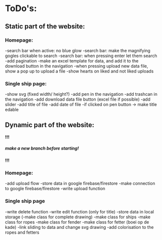 # ToDo's:

## Static part of the website:

### Homepage:
-search bar when active: no blue glow
-search bar: make the magnifying gogles clickable to search
-search bar: when pressing enter let them search
-add pagination
-make an excel template for data, and add it to the download button in the navigation
-when pressing upload new data file, show a pop up to upload a file
-show hearts on liked and not liked uploads

### Single ship page:
-show svg (fixed width/ height?)
-add pen in the navigation
-add trashcan in the navigation
-add download data file button (excel file if possible)
-add slider
-add title of file
-add date of file
-if clicked on pen button -> make title edable

## Dynamic part of the website:

#### !!!
##### make a new branch before starting!
#### !!!

### Homepage:
-add upload flow
-store data in google firebase/firestore
-make connection to google firebase/firestore
-write upload function

### Single ship page
-write delete function
-write edit function (only for title)
-store data in local storage
(-make class for complete drawing)
-make class for ships
-make class for ropes
-make class for fender
-make class for fetter (boei op de kade)
-link sliding to data and change svg drawing
-add colorisation to the ropes and fetters



